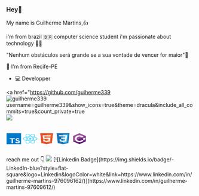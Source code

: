 ### Hey👋

My name is Guilherme Martins,👍

i'm from brazil 🇧🇷 computer science student i'm passionate about technology 👨‍💻

"Nenhum obstáculos será grande se a sua vontade de vencer for maior"💭

📍 I'm from Recife-PE

- 💻 Developper 

<a href="https://github.com/guiherme339
  <img src="https://github-readme-stats.vercel.app/api?username=guilherme339&show_icons=true" alt="guilherme339
   username=guilherme339&show_icons=true&theme=dracula&include_all_commits=true&count_private=true"/>  
  <img height="180em" src="https://github-readme-stats-eight-theta.vercel.app/api/top-langs/??username=guilherme339&layout=compact&langs_count=8&theme=dracula"/>
 <div>
<div style="display: inline_block"><br>
  <img align="center" alt="gui-Ts" height="30" width="40" src="https://raw.githubusercontent.com/devicons/devicon/master/icons/typescript/typescript-plain.svg">
  <img align="center" alt="gui-React" height="30" width="40" src="https://raw.githubusercontent.com/devicons/devicon/master/icons/react/react-original.svg">
  <img align="center" alt="gui-HTML" height="30" width="40" src="https://raw.githubusercontent.com/devicons/devicon/master/icons/html5/html5-original.svg">
  <img align="center" alt="gui-CSS" height="30" width="40" src="https://raw.githubusercontent.com/devicons/devicon/master/icons/css3/css3-original.svg">
  <img align="center" alt="gui-Csharp" height="30" width="40" src="https://raw.githubusercontent.com/devicons/devicon/master/icons/csharp/csharp-original.svg">
  </div>
  
   ##
  <div>
reach me out 👇
 <a href = "mailto :guilhermedk301@gmail.com"><img src="https://img.shields.io/badge/-Gmail-%23EA4335?style=for-the-badge&logo=gmail&logoColor=white" target="_blank"></a>
 [![Linkedin Badge](https://img.shields.io/badge/-LinkedIn-blue?style=flat-square&logo=Linkedin&logoColor=white&link=https://www.linkedin.com/in/guilherme-martins-976096162/)](https://www.linkedin.com/in/guilherme-martins-97609612/) 
